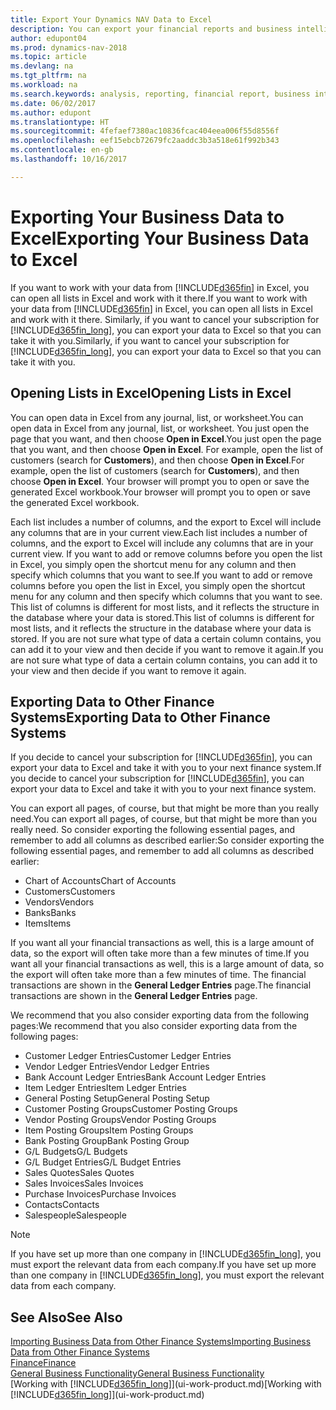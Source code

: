 ```yaml
---
title: Export Your Dynamics NAV Data to Excel
description: You can export your financial reports and business intelligence data from Dynamics NAV  to Excel, or open your Dynamics NAV data in Excel.
author: edupont04
ms.prod: dynamics-nav-2018
ms.topic: article
ms.devlang: na
ms.tgt_pltfrm: na
ms.workload: na
ms.search.keywords: analysis, reporting, financial report, business intelligence, BI, Excel
ms.date: 06/02/2017
ms.author: edupont
ms.translationtype: HT
ms.sourcegitcommit: 4fefaef7380ac10836fcac404eea006f55d8556f
ms.openlocfilehash: eef15ebcb72679fc2aaddc3b3a518e61f992b343
ms.contentlocale: en-gb
ms.lasthandoff: 10/16/2017

---
```

# <a name="exporting-your-business-data-to-excel"></a><span data-ttu-id="2a7de-103">Exporting Your Business Data to Excel</span><span class="sxs-lookup"><span data-stu-id="2a7de-103">Exporting Your Business Data to Excel</span></span>
<span data-ttu-id="2a7de-104">If you want to work with your data from [!INCLUDE[d365fin](includes/d365fin_md.md)] in Excel, you can open all lists in Excel and work with it there.</span><span class="sxs-lookup"><span data-stu-id="2a7de-104">If you want to work with your data from [!INCLUDE[d365fin](includes/d365fin_md.md)] in Excel, you can open all lists in Excel and work with it there.</span></span> <span data-ttu-id="2a7de-105">Similarly, if you want to cancel your subscription for [!INCLUDE[d365fin_long](includes/d365fin_long_md.md)], you can export your data to Excel so that you can take it with you.</span><span class="sxs-lookup"><span data-stu-id="2a7de-105">Similarly, if you want to cancel your subscription for [!INCLUDE[d365fin_long](includes/d365fin_long_md.md)], you can export your data to Excel so that you can take it with you.</span></span>

## <a name="opening-lists-in-excel"></a><span data-ttu-id="2a7de-106">Opening Lists in Excel</span><span class="sxs-lookup"><span data-stu-id="2a7de-106">Opening Lists in Excel</span></span>
<span data-ttu-id="2a7de-107">You can open data in Excel from any journal, list, or worksheet.</span><span class="sxs-lookup"><span data-stu-id="2a7de-107">You can open data in Excel from any journal, list, or worksheet.</span></span> <span data-ttu-id="2a7de-108">You just open the page that you want, and then choose **Open in Excel**.</span><span class="sxs-lookup"><span data-stu-id="2a7de-108">You just open the page that you want, and then choose **Open in Excel**.</span></span> <span data-ttu-id="2a7de-109">For example, open the list of customers (search for **Customers**), and then choose **Open in Excel**.</span><span class="sxs-lookup"><span data-stu-id="2a7de-109">For example, open the list of customers (search for **Customers**), and then choose **Open in Excel**.</span></span> <span data-ttu-id="2a7de-110">Your browser will prompt you to open or save the generated Excel workbook.</span><span class="sxs-lookup"><span data-stu-id="2a7de-110">Your browser will prompt you to open or save the generated Excel workbook.</span></span>  

<span data-ttu-id="2a7de-111">Each list includes a number of columns, and the export to Excel will include any columns that are in your current view.</span><span class="sxs-lookup"><span data-stu-id="2a7de-111">Each list includes a number of columns, and the export to Excel will include any columns that are in your current view.</span></span> <span data-ttu-id="2a7de-112">If you want to add or remove columns before you open the list in Excel, you simply open the shortcut menu for any column and then specify which columns that you want to see.</span><span class="sxs-lookup"><span data-stu-id="2a7de-112">If you want to add or remove columns before you open the list in Excel, you simply open the shortcut menu for any column and then specify which columns that you want to see.</span></span> <span data-ttu-id="2a7de-113">This list of columns is different for most lists, and it reflects the structure in the database where your data is stored.</span><span class="sxs-lookup"><span data-stu-id="2a7de-113">This list of columns is different for most lists, and it reflects the structure in the database where your data is stored.</span></span> <span data-ttu-id="2a7de-114">If you are not sure what type of data a certain column contains, you can add it to your view and then decide if you want to remove it again.</span><span class="sxs-lookup"><span data-stu-id="2a7de-114">If you are not sure what type of data a certain column contains, you can add it to your view and then decide if you want to remove it again.</span></span>  

## <a name="exporting-data-to-other-finance-systems"></a><span data-ttu-id="2a7de-115">Exporting Data to Other Finance Systems</span><span class="sxs-lookup"><span data-stu-id="2a7de-115">Exporting Data to Other Finance Systems</span></span>
<span data-ttu-id="2a7de-116">If you decide to cancel your subscription for [!INCLUDE[d365fin](includes/d365fin_md.md)], you can export your data to Excel and take it with you to your next finance system.</span><span class="sxs-lookup"><span data-stu-id="2a7de-116">If you decide to cancel your subscription for [!INCLUDE[d365fin](includes/d365fin_md.md)], you can export your data to Excel and take it with you to your next finance system.</span></span>  

<span data-ttu-id="2a7de-117">You can export all pages, of course, but that might be more than you really need.</span><span class="sxs-lookup"><span data-stu-id="2a7de-117">You can export all pages, of course, but that might be more than you really need.</span></span> <span data-ttu-id="2a7de-118">So consider exporting the following essential pages, and remember to add all columns as described earlier:</span><span class="sxs-lookup"><span data-stu-id="2a7de-118">So consider exporting the following essential pages, and remember to add all columns as described earlier:</span></span>  

* <span data-ttu-id="2a7de-119">Chart of Accounts</span><span class="sxs-lookup"><span data-stu-id="2a7de-119">Chart of Accounts</span></span>  
* <span data-ttu-id="2a7de-120">Customers</span><span class="sxs-lookup"><span data-stu-id="2a7de-120">Customers</span></span>  
* <span data-ttu-id="2a7de-121">Vendors</span><span class="sxs-lookup"><span data-stu-id="2a7de-121">Vendors</span></span>  
* <span data-ttu-id="2a7de-122">Banks</span><span class="sxs-lookup"><span data-stu-id="2a7de-122">Banks</span></span>  
* <span data-ttu-id="2a7de-123">Items</span><span class="sxs-lookup"><span data-stu-id="2a7de-123">Items</span></span>  

<span data-ttu-id="2a7de-124">If you want all your financial transactions as well, this is a large amount of data, so the export will often take more than a few minutes of time.</span><span class="sxs-lookup"><span data-stu-id="2a7de-124">If you want all your financial transactions as well, this is a large amount of data, so the export will often take more than a few minutes of time.</span></span> <span data-ttu-id="2a7de-125">The financial transactions are shown in the **General Ledger Entries** page.</span><span class="sxs-lookup"><span data-stu-id="2a7de-125">The financial transactions are shown in the **General Ledger Entries** page.</span></span>  

<span data-ttu-id="2a7de-126">We recommend that you also consider exporting data from the following pages:</span><span class="sxs-lookup"><span data-stu-id="2a7de-126">We recommend that you also consider exporting data from the following pages:</span></span>  

* <span data-ttu-id="2a7de-127">Customer Ledger Entries</span><span class="sxs-lookup"><span data-stu-id="2a7de-127">Customer Ledger Entries</span></span>  
* <span data-ttu-id="2a7de-128">Vendor Ledger Entries</span><span class="sxs-lookup"><span data-stu-id="2a7de-128">Vendor Ledger Entries</span></span>  
* <span data-ttu-id="2a7de-129">Bank Account Ledger Entries</span><span class="sxs-lookup"><span data-stu-id="2a7de-129">Bank Account Ledger Entries</span></span>  
* <span data-ttu-id="2a7de-130">Item Ledger Entries</span><span class="sxs-lookup"><span data-stu-id="2a7de-130">Item Ledger Entries</span></span>  
* <span data-ttu-id="2a7de-131">General Posting Setup</span><span class="sxs-lookup"><span data-stu-id="2a7de-131">General Posting Setup</span></span>  
* <span data-ttu-id="2a7de-132">Customer Posting Groups</span><span class="sxs-lookup"><span data-stu-id="2a7de-132">Customer Posting Groups</span></span>  
* <span data-ttu-id="2a7de-133">Vendor Posting Groups</span><span class="sxs-lookup"><span data-stu-id="2a7de-133">Vendor Posting Groups</span></span>  
* <span data-ttu-id="2a7de-134">Item Posting Groups</span><span class="sxs-lookup"><span data-stu-id="2a7de-134">Item Posting Groups</span></span>  
* <span data-ttu-id="2a7de-135">Bank Posting Group</span><span class="sxs-lookup"><span data-stu-id="2a7de-135">Bank Posting Group</span></span>  
* <span data-ttu-id="2a7de-136">G/L Budgets</span><span class="sxs-lookup"><span data-stu-id="2a7de-136">G/L Budgets</span></span>  
* <span data-ttu-id="2a7de-137">G/L Budget Entries</span><span class="sxs-lookup"><span data-stu-id="2a7de-137">G/L Budget Entries</span></span>  
* <span data-ttu-id="2a7de-138">Sales Quotes</span><span class="sxs-lookup"><span data-stu-id="2a7de-138">Sales Quotes</span></span>  
* <span data-ttu-id="2a7de-139">Sales Invoices</span><span class="sxs-lookup"><span data-stu-id="2a7de-139">Sales Invoices</span></span>  
* <span data-ttu-id="2a7de-140">Purchase Invoices</span><span class="sxs-lookup"><span data-stu-id="2a7de-140">Purchase Invoices</span></span>  
* <span data-ttu-id="2a7de-141">Contacts</span><span class="sxs-lookup"><span data-stu-id="2a7de-141">Contacts</span></span>  
* <span data-ttu-id="2a7de-142">Salespeople</span><span class="sxs-lookup"><span data-stu-id="2a7de-142">Salespeople</span></span>  

> [!NOTE]  
>   <span data-ttu-id="2a7de-143">If you have set up more than one company in [!INCLUDE[d365fin_long](includes/d365fin_long_md.md)], you must export the relevant data from each company.</span><span class="sxs-lookup"><span data-stu-id="2a7de-143">If you have set up more than one company in [!INCLUDE[d365fin_long](includes/d365fin_long_md.md)], you must export the relevant data from each company.</span></span>

## <a name="see-also"></a><span data-ttu-id="2a7de-144">See Also</span><span class="sxs-lookup"><span data-stu-id="2a7de-144">See Also</span></span>
[<span data-ttu-id="2a7de-145">Importing Business Data from Other Finance Systems</span><span class="sxs-lookup"><span data-stu-id="2a7de-145">Importing Business Data from Other Finance Systems</span></span>](upload-data.md)  
[<span data-ttu-id="2a7de-146">Finance</span><span class="sxs-lookup"><span data-stu-id="2a7de-146">Finance</span></span>](finance.md)  
[<span data-ttu-id="2a7de-147">General Business Functionality</span><span class="sxs-lookup"><span data-stu-id="2a7de-147">General Business Functionality</span></span>](ui-across-business-areas.md)  
<span data-ttu-id="2a7de-148">[Working with [!INCLUDE[d365fin_long](includes/d365fin_long_md.md)]](ui-work-product.md)</span><span class="sxs-lookup"><span data-stu-id="2a7de-148">[Working with [!INCLUDE[d365fin_long](includes/d365fin_long_md.md)]](ui-work-product.md)</span></span>  

